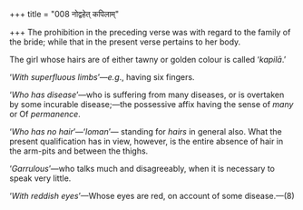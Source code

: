 +++
title = "008 नोद्वहेत् कपिलाम्"

+++
The prohibition in the preceding verse was with regard to the family of
the bride; while that in the present verse pertains to her body.

The girl whose hairs are of either tawny or golden colour is called
‘*kapilā*.’

‘*With superfluous limbs*’—*e.g*., having six fingers.

‘*Who has disease*’—who is suffering from many diseases, or is overtaken
by some incurable disease;—the possessive affix having the sense of
*many* or Of *permanence*.

‘*Who has no hair*’—‘*loman*’— standing for *hairs* in general also.
What the present qualification has in view, however, is the entire
absence of hair in the arm-pits and between the thighs.

‘*Garrulous*’—who talks much and disagreeably, when it is necessary to
speak very little.

‘*With reddish eyes*’—Whose eyes are red, on account of some
disease.—(8)



